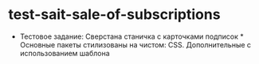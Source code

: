 # test-sait-sale-of-subscriptions

* Тестовое задание: Сверстана станичка с карточками подписок *
Основные пакеты стилизованы на чистом: CSS.
Дополнительные с использованием шаблона <template>.

"ССылка на проект": https://svetlana-2022.github.io/test-sait-sale-of-subscriptions/